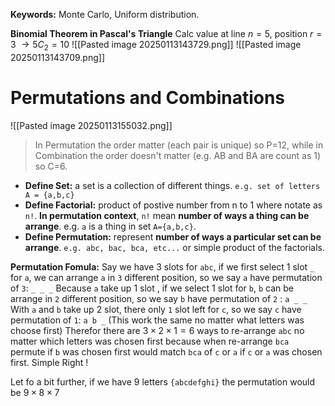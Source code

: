 **Keywords:** Monte Carlo, Uniform distribution.

**Binomial Theorem in Pascal's Triangle**
Calc value at line $n=5$, position $r=3$ $\to 5C_{2} = 10$ 
![[Pasted image 20250113143729.png]]
![[Pasted image 20250113143709.png]]

# Permutations and Combinations
![[Pasted image 20250113155032.png]]
>In Permutation the order matter (each pair is unique) so P=12, while in Combination the order doesn't matter (e.g. AB and BA are count as 1) so C=6.


+ **Define Set:** a set is a collection of different things. `e.g. set of letters A = {a,b,c}`
+ **Define Factorial:** product of postive number from n to 1 where notate as `n!`. **In permutation context**, `n!` mean **number of ways a thing can be arrange**.  e.g. `a` is a thing in set `A={a,b,c}`.
+ **Define Permutation:** represent **number of ways a particular set can be arrange**. `e.g. abc, bac, bca, etc...` or simple product of the factorials. 

**Permutation Fomula:**
Say we have 3 slots for `abc`, if we first select 1 slot `_` for `a`, we can arrange `a` in `3` different position, so we say  `a` have permutation of `3`: 
`_ _ _`
Because `a` take up 1 slot , if we select 1 slot for `b`,  `b` can be arrange in `2` different position, so we say `b` have permutation of `2` :
`a _ _`
With `a` and `b` take up 2 slot, there only `1` slot left for `c`, so we say `c` have permutation of `1`:
`a b _`
(This work the same no matter what letters was choose first)
Therefor there are $3 \times 2 \times 1 = 6$ ways to re-arrange `abc` no matter which letters was chosen first because when re-arrange `bca` permute if `b` was chosen first would match `bca` of `c` or `a` if `c` or `a` was chosen first. Simple Right !

Let fo a bit further, if we have 9 letters `{abcdefghi}` the permutation would be $9 \times 8 \times 7$
